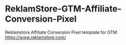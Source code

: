 # ReklamStore-GTM-Affiliate-Conversion-Pixel
Reklamstore Affiliate Conversion Pixel template for GTM https://www.reklamstore.com/
